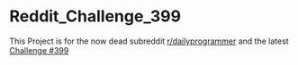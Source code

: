 # Reddit_Challenge_399

This Project is for the now dead subreddit [r/dailyprogrammer](https://www.reddit.com/r/dailyprogrammer/) and the latest [Challenge #399](https://www.reddit.com/r/dailyprogrammer/comments/onfehl/20210719_challenge_399_easy_letter_value_sum/)
